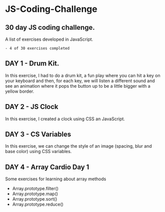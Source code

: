 # JS-Coding-Challenge

## 30 day JS coding challenge.

A list of exercises developed in JavaScript.

```
- 4 of 30 exercises completed
```

## DAY 1 - Drum Kit.

In this exercise, I had to do a drum kit, a fun play where you can hit a key on your keyboard and then, for each key, we will listen a different sound and see an animation where it pops the button up to be a little bigger with a yellow border.

## DAY 2 - JS Clock

In this exercise, I created a clock using CSS an JavaScript.

## DAY 3 - CS Variables

In this exercise, we can change the style of an image (spacing, blur and base color) using CSS variables.

## DAY 4 - Array Cardio Day 1

Some exercises for learning about array methods

- Array.prototype.filter()
- Array.prototype.map()
- Array.prototype.sort()
- Array.prototype.reduce()
